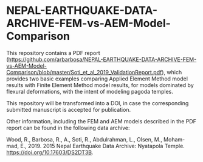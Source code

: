 # NEPAL-EARTHQUAKE-DATA-ARCHIVE-FEM-vs-AEM-Model-Comparison
This repository contains a PDF report (https://github.com/arbarbosa/NEPAL-EARTHQUAKE-DATA-ARCHIVE-FEM-vs-AEM-Model-Comparison/blob/master/Soti_et_al_2019_ValidationReport.pdf), which provides two basic examples comparing Applied Element Method model results with Finite Element Method model results, for models dominated by flexural deformations, with the intent of modeling pagoda temples. 

This repository will be transformed into a DOI, in case the corresponding submitted manuscript is accepted for publication. 

Other information, including the FEM and AEM models described in the PDF report can be found in the following data archive:

Wood, R., Barbosa, R., A., Soti, R., Abdulrahman, L., Olsen, M., Moham- mad, E., 2019. 2015 Nepal Earthquake Data Archive: Nyatapola Temple. https://doi.org/10.17603/DS2DT3B.
